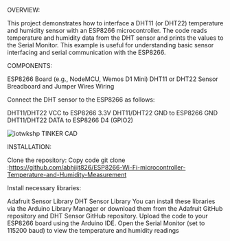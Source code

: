 OVERVIEW:

This project demonstrates how to interface a DHT11 (or DHT22) temperature and humidity sensor with an ESP8266 microcontroller. The code reads temperature and humidity data from the DHT sensor and prints the values to the Serial Monitor. This example is useful for understanding basic sensor interfacing and serial communication with the ESP8266.

COMPONENTS:

ESP8266 Board (e.g., NodeMCU, Wemos D1 Mini)
DHT11 or DHT22 Sensor
Breadboard and Jumper Wires
Wiring

Connect the DHT sensor to the ESP8266 as follows:

DHT11/DHT22 VCC to ESP8266 3.3V
DHT11/DHT22 GND to ESP8266 GND
DHT11/DHT22 DATA to ESP8266 D4 (GPIO2)

![iotwkshp TINKER CAD](https://github.com/user-attachments/assets/20d3f1bb-1429-4932-b94e-9e52aa8d26aa)

INSTALLATION:

Clone the repository:
Copy code
git clone :https://github.com/abhijit826/ESP8266-Wi-Fi-microcontroller-Temperature-and-Humidity-Measurement


Install necessary libraries:

Adafruit Sensor Library
DHT Sensor Library
You can install these libraries via the Arduino Library Manager or download them from the Adafruit GitHub repository and DHT Sensor GitHub repository.
Upload the code to your ESP8266 board using the Arduino IDE.
Open the Serial Monitor (set to 115200 baud) to view the temperature and humidity readings
